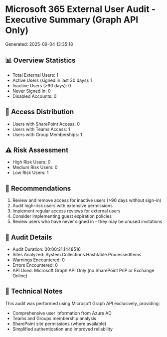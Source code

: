 # Microsoft 365 External User Audit - Executive Summary (Graph API Only)
Generated: 2025-09-04 13:35:18

## 📊 Overview Statistics
- Total External Users: 1
- Active Users (signed in last 30 days): 1
- Inactive Users (>90 days): 0
- Never Signed In: 0
- Disabled Accounts: 0

## 🔐 Access Distribution
- Users with SharePoint Access: 0
- Users with Teams Access: 1
- Users with Group Memberships: 1

## ⚠️ Risk Assessment
- High Risk Users: 0
- Medium Risk Users: 0
- Low Risk Users: 1

## 🎯 Recommendations
1. Review and remove access for inactive users (>90 days without sign-in)
2. Audit high-risk users with extensive permissions
3. Implement regular access reviews for external users
4. Consider implementing guest expiration policies
5. Review users who have never signed in - they may be unused invitations

## 📝 Audit Details
- Audit Duration: 00:00:21.1448516
- Sites Analyzed: System.Collections.Hashtable.ProcessedItems
- Warnings Encountered: 0
- Errors Encountered: 0
- API Used: Microsoft Graph API Only (no SharePoint PnP or Exchange Online)

## 🔧 Technical Notes
This audit was performed using Microsoft Graph API exclusively, providing:
- Comprehensive user information from Azure AD
- Teams and Groups membership analysis
- SharePoint site permissions (where available)
- Simplified authentication and improved reliability
